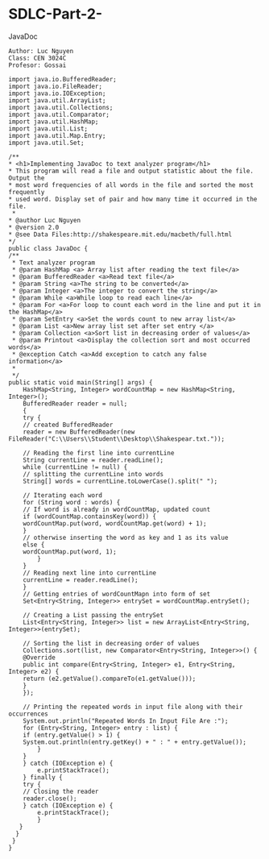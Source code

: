 # SDLC-Part-2-
JavaDoc 

	Author: Luc Nguyen
	Class: CEN 3024C
	Profesor: Gossai
	
	import java.io.BufferedReader;
	import java.io.FileReader;
	import java.io.IOException;
	import java.util.ArrayList;
	import java.util.Collections;
	import java.util.Comparator;
	import java.util.HashMap;
	import java.util.List;
	import java.util.Map.Entry;
	import java.util.Set;

	/**
 	* <h1>Implementing JavaDoc to text analyzer program</h1>
 	* This program will read a file and output statistic about the file. Output the
 	* most word frequencies of all words in the file and sorted the most frequently
 	* used word. Display set of pair and how many time it occurred in the file.
	 * 
 	* @author Luc Nguyen
 	* @version 2.0
 	* @see Data Files:http://shakespeare.mit.edu/macbeth/full.html
 	*/
	public class JavaDoc {
	/**
	 * Text analyzer program
	 * @param HashMap <a> Array list after reading the text file</a>
	 * @param BufferedReader <a>Read text file</a>
	 * @param String <a>The string to be converted</a>
	 * @param Integer <a>The integer to convert the string</a>
	 * @param While <a>While loop to read each line</a>
	 * @param For <a>For loop to count each word in the line and put it in the HashMap</a>
	 * @param SetEntry <a>Set the words count to new array list</a>
	 * @param List <a>New array list set after set entry </a>
	 * @param Collection <a>Sort list in decreasing order of values</a>
	 * @param Printout <a>Display the collection sort and most occurred words</a>
	 * @exception Catch <a>Add exception to catch any false information</a>
	 * 
	 */
	public static void main(String[] args) {
		HashMap<String, Integer> wordCountMap = new HashMap<String, Integer>();
		BufferedReader reader = null;
		{
		try {
		// created BufferedReader
		reader = new BufferedReader(new FileReader("C:\\Users\\Student\\Desktop\\Shakespear.txt."));

		// Reading the first line into currentLine
		String currentLine = reader.readLine();
		while (currentLine != null) {
		// splitting the currentLine into words
		String[] words = currentLine.toLowerCase().split(" ");

		// Iterating each word
		for (String word : words) {
		// If word is already in wordCountMap, updated count
		if (wordCountMap.containsKey(word)) {
		wordCountMap.put(word, wordCountMap.get(word) + 1);
		}
		// otherwise inserting the word as key and 1 as its value
		else {
		wordCountMap.put(word, 1);
			}
		}
		// Reading next line into currentLine
		currentLine = reader.readLine();
		}
		// Getting entries of wordCountMapn into form of set
		Set<Entry<String, Integer>> entrySet = wordCountMap.entrySet();

		// Creating a List passing the entrySet
		List<Entry<String, Integer>> list = new ArrayList<Entry<String, Integer>>(entrySet);

		// Sorting the list in decreasing order of values
		Collections.sort(list, new Comparator<Entry<String, Integer>>() {
		@Override
		public int compare(Entry<String, Integer> e1, Entry<String, Integer> e2) {
		return (e2.getValue().compareTo(e1.getValue()));
		}
		});

		// Printing the repeated words in input file along with their occurrences
		System.out.println("Repeated Words In Input File Are :");
		for (Entry<String, Integer> entry : list) {
		if (entry.getValue() > 1) {
		System.out.println(entry.getKey() + " : " + entry.getValue());
			}
		}
		} catch (IOException e) {
			e.printStackTrace();
		} finally {
		try {
		// Closing the reader
		reader.close();
		} catch (IOException e) {
			e.printStackTrace();
            }
	   }
	  }
	 }
	}
